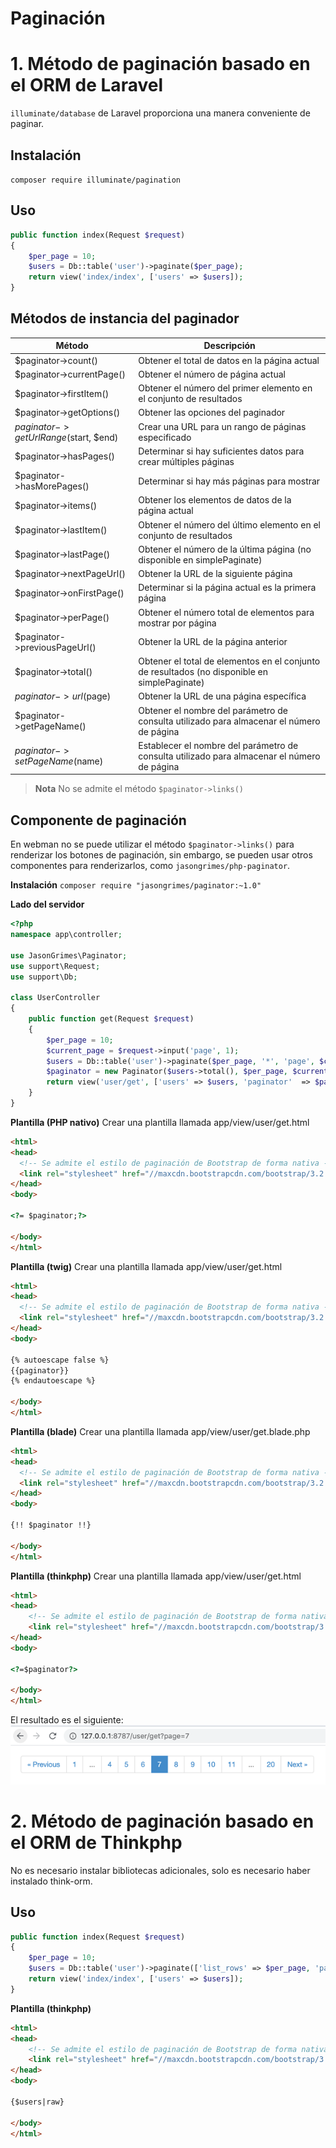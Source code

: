 # Paginación

# 1. Método de paginación basado en el ORM de Laravel
`illuminate/database` de Laravel proporciona una manera conveniente de paginar.

## Instalación
`composer require illuminate/pagination`

## Uso
```php
public function index(Request $request)
{
    $per_page = 10;
    $users = Db::table('user')->paginate($per_page);
    return view('index/index', ['users' => $users]);
}
```

## Métodos de instancia del paginador
|  Método   | Descripción  |
|  ----  |-----|
|$paginator->count()|Obtener el total de datos en la página actual|
|$paginator->currentPage()|Obtener el número de página actual|
|$paginator->firstItem()|Obtener el número del primer elemento en el conjunto de resultados|
|$paginator->getOptions()|Obtener las opciones del paginador|
|$paginator->getUrlRange($start, $end)|Crear una URL para un rango de páginas especificado|
|$paginator->hasPages()|Determinar si hay suficientes datos para crear múltiples páginas|
|$paginator->hasMorePages()|Determinar si hay más páginas para mostrar|
|$paginator->items()|Obtener los elementos de datos de la página actual|
|$paginator->lastItem()|Obtener el número del último elemento en el conjunto de resultados|
|$paginator->lastPage()|Obtener el número de la última página (no disponible en simplePaginate)|
|$paginator->nextPageUrl()|Obtener la URL de la siguiente página|
|$paginator->onFirstPage()|Determinar si la página actual es la primera página|
|$paginator->perPage()|Obtener el número total de elementos para mostrar por página|
|$paginator->previousPageUrl()|Obtener la URL de la página anterior|
|$paginator->total()|Obtener el total de elementos en el conjunto de resultados (no disponible en simplePaginate)|
|$paginator->url($page)|Obtener la URL de una página específica|
|$paginator->getPageName()|Obtener el nombre del parámetro de consulta utilizado para almacenar el número de página|
|$paginator->setPageName($name)|Establecer el nombre del parámetro de consulta utilizado para almacenar el número de página|

> **Nota**
> No se admite el método `$paginator->links()`

## Componente de paginación
En webman no se puede utilizar el método `$paginator->links()` para renderizar los botones de paginación, sin embargo, se pueden usar otros componentes para renderizarlos, como `jasongrimes/php-paginator`.

**Instalación**
`composer require "jasongrimes/paginator:~1.0"`

**Lado del servidor**
```php
<?php
namespace app\controller;

use JasonGrimes\Paginator;
use support\Request;
use support\Db;

class UserController
{
    public function get(Request $request)
    {
        $per_page = 10;
        $current_page = $request->input('page', 1);
        $users = Db::table('user')->paginate($per_page, '*', 'page', $current_page);
        $paginator = new Paginator($users->total(), $per_page, $current_page, '/user/get?page=(:num)');
        return view('user/get', ['users' => $users, 'paginator'  => $paginator]);
    }
}
```

**Plantilla (PHP nativo)**
Crear una plantilla llamada app/view/user/get.html
```html
<html>
<head>
  <!-- Se admite el estilo de paginación de Bootstrap de forma nativa -->
  <link rel="stylesheet" href="//maxcdn.bootstrapcdn.com/bootstrap/3.2.0/css/bootstrap.min.css">
</head>
<body>

<?= $paginator;?>

</body>
</html>
```

**Plantilla (twig)**
Crear una plantilla llamada app/view/user/get.html
```html
<html>
<head>
  <!-- Se admite el estilo de paginación de Bootstrap de forma nativa -->
  <link rel="stylesheet" href="//maxcdn.bootstrapcdn.com/bootstrap/3.2.0/css/bootstrap.min.css">
</head>
<body>

{% autoescape false %}
{{paginator}}
{% endautoescape %}

</body>
</html>
```

**Plantilla (blade)**
Crear una plantilla llamada app/view/user/get.blade.php
```html
<html>
<head>
  <!-- Se admite el estilo de paginación de Bootstrap de forma nativa -->
  <link rel="stylesheet" href="//maxcdn.bootstrapcdn.com/bootstrap/3.2.0/css/bootstrap.min.css">
</head>
<body>

{!! $paginator !!}

</body>
</html>
```

**Plantilla (thinkphp)**
Crear una plantilla llamada app/view/user/get.html
```html
<html>
<head>
    <!-- Se admite el estilo de paginación de Bootstrap de forma nativa -->
    <link rel="stylesheet" href="//maxcdn.bootstrapcdn.com/bootstrap/3.2.0/css/bootstrap.min.css">
</head>
<body>

<?=$paginator?>

</body>
</html>
```

El resultado es el siguiente:
![](../../assets/img/paginator.png)

# 2. Método de paginación basado en el ORM de Thinkphp
No es necesario instalar bibliotecas adicionales, solo es necesario haber instalado think-orm.

## Uso
```php
public function index(Request $request)
{
    $per_page = 10;
    $users = Db::table('user')->paginate(['list_rows' => $per_page, 'page' => $request->get('page', 1), 'path' => $request->path()]);
    return view('index/index', ['users' => $users]);
}
```

**Plantilla (thinkphp)**
```html
<html>
<head>
    <!-- Se admite el estilo de paginación de Bootstrap de forma nativa -->
    <link rel="stylesheet" href="//maxcdn.bootstrapcdn.com/bootstrap/3.2.0/css/bootstrap.min.css">
</head>
<body>

{$users|raw}

</body>
</html>
```
